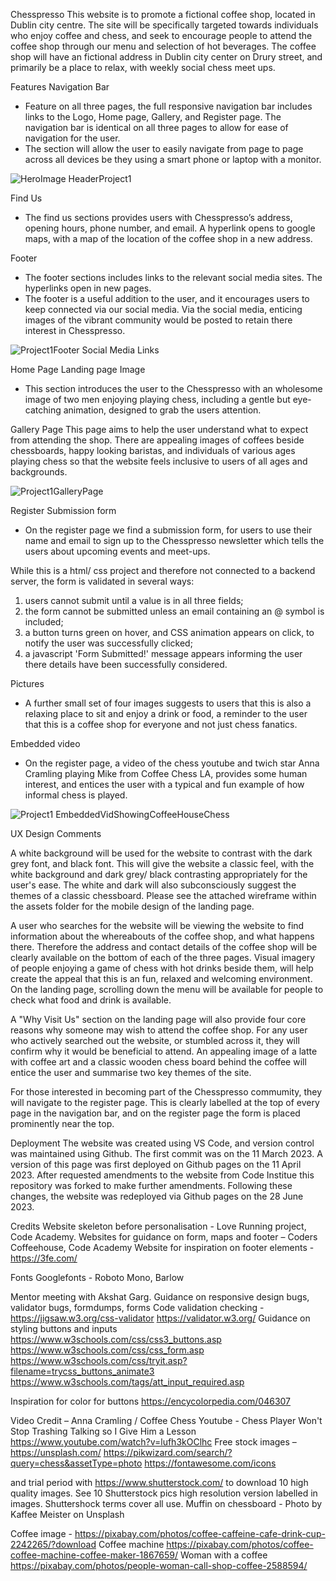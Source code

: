 Chesspresso
This website is to promote a fictional coffee shop, located in Dublin city centre.
The site will be specifically targeted towards individuals who enjoy coffee and chess, and seek to encourage people to attend the coffee shop through our menu and selection of hot beverages. The coffee shop will have an fictional address in Dublin city center on Drury street, and primarily be a place to relax, with weekly social chess meet ups.

Features
Navigation Bar
-	Feature on all three pages, the full responsive navigation bar includes links to the Logo, Home page, Gallery, and Register page. The navigation bar is identical on all three pages to allow for ease of navigation for the user.
-	The section will allow the user to easily navigate from page to page across all devices be they using a smart phone or laptop with a monitor.

![HeroImage HeaderProject1](https://github.com/StephenPhilipOFlynn/project1/assets/124165807/063aef1e-b50d-4e24-b2be-2fed00bae434)


Find Us
-	The find us sections provides users with Chesspresso’s address, opening hours, phone number, and email. A hyperlink opens to google maps, with a map of the location of the coffee shop in a new address.

Footer
-	The footer sections includes links to the relevant social media sites. The hyperlinks open in new pages.
-	The footer is a useful addition to the user, and it encourages users to keep connected via our social media. Via the social media, enticing images of the vibrant community would be posted to retain there interest in Chesspresso.

![Project1Footer Social Media Links](https://github.com/StephenPhilipOFlynn/project1/assets/124165807/b9b79eab-f89e-49d2-96e1-53c7cd9762f8)

Home Page
Landing page Image
-	This section introduces the user to the Chesspresso with an wholesome image of two men enjoying playing chess, including a gentle but eye-catching animation, designed to grab the users attention.

Gallery Page
This page aims to help the user understand what to expect from attending the shop. There are appealing images of coffees beside chessboards, happy looking baristas, and individuals of various ages playing chess so that the website feels inclusive to users of all ages and backgrounds. 

![Project1GalleryPage](https://github.com/StephenPhilipOFlynn/project1/assets/124165807/3834900c-4f93-4ea3-a33e-04a496db4d27)

Register
Submission form
-	On the register page we find a submission form, for users to use their name and email to sign up to the Chesspresso newsletter which tells the users about upcoming events and meet-ups.

While this is a html/ css project and therefore not connected to a backend server, the form is validated in several ways:
1. users cannot submit until a value is in all three fields;
2. the form cannot be submitted unless an email containing an @ symbol is included;
3. a button turns green on hover, and CSS animation appears on click, to notify the user was successfully clicked;
4. a javascript 'Form Submitted!' message appears informing the user there details have been successfully considered.

Pictures
-	A further small set of four images suggests to users that this is also a relaxing place to sit and enjoy a drink or food, a reminder to the user that this is a coffee shop for everyone and not just chess fanatics.

Embedded video
-	On the register page, a video of the chess youtube and twich star Anna Cramling playing Mike from Coffee Chess LA, provides some human interest, and entices the user with a typical and fun example of how informal chess is played.

![Project1 EmbeddedVidShowingCoffeeHouseChess](https://github.com/StephenPhilipOFlynn/project1/assets/124165807/0bba6a0b-58ec-446c-9e58-590fdfbb5580)

UX Design Comments

A white background will be used for the website to contrast with the dark grey font, and black font. This will give the website a classic feel, with the white background and dark grey/ black contrasting appropriately for the user's ease. The white and dark will also subconsciously suggest the themes of a classic chessboard.
Please see the attached wireframe within the assets folder for the mobile design of the landing page.

A user who searches for the website will be viewing the website to find information about the whereabouts of the coffee shop, and what happens there. Therefore the address and contact details of the coffee shop will be clearly available on the bottom of each of the three pages. Visual imagery of people enjoying a game of chess with hot drinks beside them, will help create the appeal that this is an fun, relaxed and welcoming environment. On the landing page, scrolling down the menu will be available for people to check what food and drink is available. 

A "Why Visit Us" section on the landing page will also provide four core reasons why someone may wish to attend the coffee shop. For any user who actively searched out the website, or stumbled across it, they will confirm why it would be beneficial to attend. An appealing image of a latte with coffee art and a classic wooden chess board behind the coffee will entice the user and summarise two key themes of the site.

For those interested in becoming part of the Chesspresso commumity, they will navigate to the register page. This is clearly labelled at the top of every page in the navigation bar, and on the register page the form is placed prominently near the top. 

Deployment
The website was created using VS Code, and version control was maintained using Github. The first commit was on the 11 March 2023. A version of this page was first deployed on Github pages on the 11 April 2023. After requested amendments to the website from Code Institue this repository was forked to make further amendments. Following these changes, the website was redeployed via Github pages on the 28 June 2023.


Credits
Website skeleton before personalisation - Love Running project, Code Academy.
Websites for guidance on form, maps and footer – Coders Coffeehouse, Code Academy
Website for inspiration on footer elements - https://3fe.com/

Fonts
Googlefonts - Roboto Mono, Barlow


Mentor meeting with Akshat Garg. Guidance on responsive design bugs, validator bugs, formdumps, forms
Code validation checking -
https://jigsaw.w3.org/css-validator
https://validator.w3.org/
Guidance on styling buttons and inputs
https://www.w3schools.com/css/css3_buttons.asp
https://www.w3schools.com/css/css_form.asp
https://www.w3schools.com/css/tryit.asp?filename=trycss_buttons_animate3
https://www.w3schools.com/tags/att_input_required.asp

Inspiration for color for buttons
https://encycolorpedia.com/046307

Video Credit – Anna Cramling / Coffee Chess Youtube - Chess Player Won't Stop Trashing Talking so I Give Him a Lesson 
https://www.youtube.com/watch?v=lufh3kOClhc
Free stock images – 
https://unsplash.com/
https://pikwizard.com/search/?query=chess&assetType=photo
https://fontawesome.com/icons

and trial period with 
https://www.shutterstock.com/
to download 10 high quality images. See 10 Shutterstock pics high resolution version labelled in images. Shuttershock terms cover all use.
Muffin on chessboard - 
Photo by Kaffee Meister on Unsplash

Coffee image -
https://pixabay.com/photos/coffee-caffeine-cafe-drink-cup-2242265/?download
Coffee machine
https://pixabay.com/photos/coffee-coffee-machine-coffee-maker-1867659/
Woman with a coffee
https://pixabay.com/photos/people-woman-call-shop-coffee-2588594/